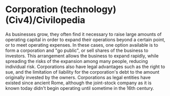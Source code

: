# Corporation (technology) (Civ4)/Civilopedia

As businesses grow, they often find it necessary to raise large amounts of operating capital in order to expand their operations beyond a certain point, or to meet operating expenses. In these cases, one option available is to form a corporation and "go public", or sell shares of the business to investors. This arrangement allows the business to expand rapidly, while spreading the risks of the expansion among many people, reducing individual risk. Corporations also have legal advantages such as the right to sue, and the limitation of liability for the corporation's debt to the amount originally invested by the owners. Corporations as legal entities have existed since ancient Rome, although the joint-stock company as it is known today didn't begin operating until sometime in the 16th century.